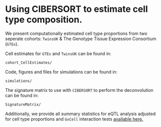 # Using CIBERSORT to estimate cell type composition.

We present computationally estimated cell type proportions from two seperate cohorts: `TwinsUK` & The Genotype Tissue Expression Consortium (`GTEx`).

Cell estimates for `GTEx` and `TwinsUK` can be found in:

```cohort_CellEstimates/```

Code, figures and files for simulations can be found in: 

```simulations/```

The signature matrix to use with `CIBERSORT` to perform the deconvolution can be found in:

```SignatureMatrix/```

Additionally, we provide all summary statistics for eQTL analysis adjusted for cell type proportions and `GxCell` interaction tests [available here.](https://drive.google.com/open?id=17eyKz1YWa8Ujb6Y0ELXSwqmm7fj99j1Q)


